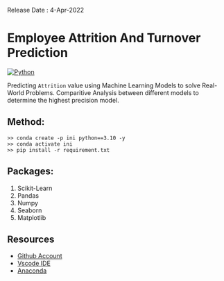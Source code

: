 Release Date : 4-Apr-2022

# Employee Attrition And Turnover Prediction
[![Python](https://img.shields.io/pypi/pyversions/tensorflow.svg?style=plastic)](https://badge.fury.io/py/tensorflow)

Predicting ```Attrition``` value using Machine Learning Models to solve Real-World Problems. 
Comparitive Analysis between different models to determine the highest precision model. 

## Method:
```Conda
>> conda create -p ini python==3.10 -y
>> conda activate ini 
>> pip install -r requirement.txt 
```
## Packages:
1. Scikit-Learn
2. Pandas
3. Numpy 
4. Seaborn
5. Matplotlib 

## Resources
- [Github Account](https://github.com/HenilJain)
- [Vscode IDE](https://code.visualstudio.com/)
- [Anaconda](https://www.anaconda.com/)





